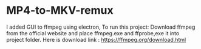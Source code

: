# MP4-to-MKV-remux
I added GUI to ffmpeg using electron,
To run this project:
Download ffmpeg from the official website and place ffmpeg.exe and ffprobe,exe it into project folder.
Here is download link : https://ffmpeg.org/download.html
